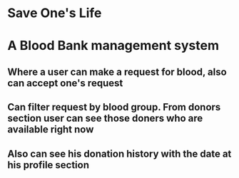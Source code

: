 # Save One's Life
# A Blood Bank management system
## Where a user can make a request for blood, also can accept one's request
## Can filter request by blood group. From donors section user can see those doners who are available right now
## Also can see his donation history with the date at his profile section
